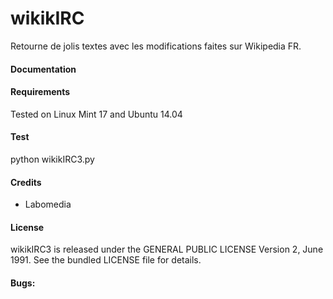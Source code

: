 wikikIRC
========

Retourne de jolis textes avec les modifications faites sur Wikipedia FR.



#### Documentation

#### Requirements

Tested on Linux Mint 17 and Ubuntu 14.04

#### Test

python wikikIRC3.py

#### Credits

* Labomedia

#### License

wikikIRC3 is released under the GENERAL PUBLIC LICENSE Version 2, June 1991.
See the bundled LICENSE file for details.


#### Bugs:

